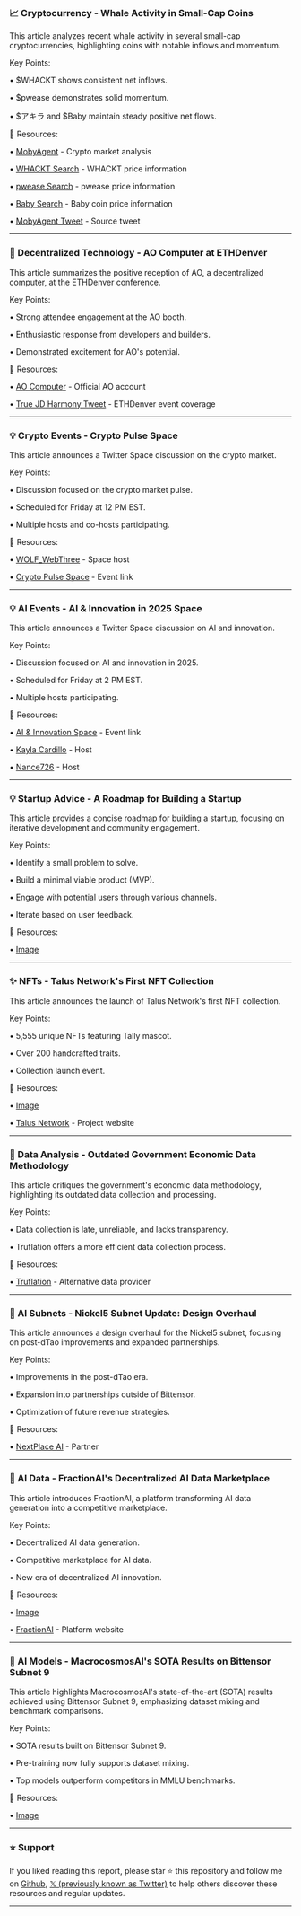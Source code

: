 ### 📈 Cryptocurrency - Whale Activity in Small-Cap Coins

This article analyzes recent whale activity in several small-cap cryptocurrencies, highlighting coins with notable inflows and momentum.

Key Points:

• $WHACKT shows consistent net inflows.


• $pwease demonstrates solid momentum.


• $アキラ and $Baby maintain steady positive net flows.


🔗 Resources:

• [MobyAgent](https://x.com/mobyagent) - Crypto market analysis


• [WHACKT Search](https://x.com/search?q=%24WHACKT&src=cashtag_click) - WHACKT price information


• [pwease Search](https://x.com/search?q=%24pwease&src=cashtag_click) - pwease price information


• [Baby Search](https://x.com/search?q=%24Baby&src=cashtag_click) - Baby coin price information


• [MobyAgent Tweet](https://x.com/mobyagent/status/1896846655892197531) - Source tweet


---

### 🚀 Decentralized Technology - AO Computer at ETHDenver

This article summarizes the positive reception of AO, a decentralized computer, at the ETHDenver conference.

Key Points:

• Strong attendee engagement at the AO booth.


• Enthusiastic response from developers and builders.


• Demonstrated excitement for AO's potential.


🔗 Resources:

• [AO Computer](https://x.com/aoTheComputer) - Official AO account


• [True JD Harmony Tweet](https://x.com/TRue_JDHarmony/status/1896729926968996017) - ETHDenver event coverage


---

### 💡 Crypto Events - Crypto Pulse Space

This article announces a Twitter Space discussion on the crypto market.

Key Points:

• Discussion focused on the crypto market pulse.


• Scheduled for Friday at 12 PM EST.


• Multiple hosts and co-hosts participating.


🔗 Resources:

• [WOLF_WebThree](https://x.com/WOLF_WebThree) - Space host


• [Crypto Pulse Space](https://x.com/i/spaces/1kvJpyYdoZoxE) - Event link


---

### 💡 AI Events - AI & Innovation in 2025 Space

This article announces a Twitter Space discussion on AI and innovation.

Key Points:

• Discussion focused on AI and innovation in 2025.


• Scheduled for Friday at 2 PM EST.


• Multiple hosts participating.


🔗 Resources:

• [AI & Innovation Space](https://x.com/i/spaces/1vAxRDPwEkkGl) - Event link


• [Kayla Cardillo](https://x.com/kaylacardillo) - Host


• [Nance726](https://x.com/Nance726) - Host


---

### 💡 Startup Advice - A Roadmap for Building a Startup

This article provides a concise roadmap for building a startup, focusing on iterative development and community engagement.

Key Points:

• Identify a small problem to solve.


• Build a minimal viable product (MVP).


• Engage with potential users through various channels.


• Iterate based on user feedback.


🔗 Resources:

• [Image](https://pbs.twimg.com/media/GlH7FfRaMAASXkl?format=jpg&name=small)


---

### ✨ NFTs - Talus Network's First NFT Collection

This article announces the launch of Talus Network's first NFT collection.

Key Points:

• 5,555 unique NFTs featuring Tally mascot.


• Over 200 handcrafted traits.


• Collection launch event.


🔗 Resources:

• [Image](https://pbs.twimg.com/ext_tw_video_thumb/1896686300574482433/pu/img/zaHS5cx8gwzMg7Vs.jpg)


• [Talus Network](https://x.com/TalusNetwork) - Project website


---

### 🤖 Data Analysis - Outdated Government Economic Data Methodology

This article critiques the government's economic data methodology, highlighting its outdated data collection and processing.

Key Points:

• Data collection is late, unreliable, and lacks transparency.


• Truflation offers a more efficient data collection process.



🔗 Resources:

• [Truflation](https://x.com/truflation) - Alternative data provider


---

### 🤖 AI Subnets - Nickel5 Subnet Update: Design Overhaul

This article announces a design overhaul for the Nickel5 subnet, focusing on post-dTao improvements and expanded partnerships.

Key Points:

• Improvements in the post-dTao era.


• Expansion into partnerships outside of Bittensor.


• Optimization of future revenue strategies.


🔗 Resources:

• [NextPlace AI](https://x.com/NextPlace_AI) - Partner


---

### 🤖 AI Data - FractionAI's Decentralized AI Data Marketplace

This article introduces FractionAI, a platform transforming AI data generation into a competitive marketplace.

Key Points:

• Decentralized AI data generation.


• Competitive marketplace for AI data.


• New era of decentralized AI innovation.


🔗 Resources:

• [Image](https://pbs.twimg.com/ext_tw_video_thumb/1896563319860781056/pu/img/delmL_zglndXXNNH.jpg)


• [FractionAI](https://x.com/FractionAI_xyz) - Platform website


---

### 🤖 AI Models - MacrocosmosAI's SOTA Results on Bittensor Subnet 9

This article highlights MacrocosmosAI's state-of-the-art (SOTA) results achieved using Bittensor Subnet 9, emphasizing dataset mixing and benchmark comparisons.

Key Points:

• SOTA results built on Bittensor Subnet 9.


• Pre-training now fully supports dataset mixing.


• Top models outperform competitors in MMLU benchmarks.


🔗 Resources:

• [Image](https://pbs.twimg.com/media/GlIoalaaAAAiFl4?format=jpg&name=small)


---

### ⭐️ Support

If you liked reading this report, please star ⭐️ this repository and follow me on [Github](https://github.com/Drix10), [𝕏 (previously known as Twitter)](https://x.com/DRIX_10_) to help others discover these resources and regular updates.

---